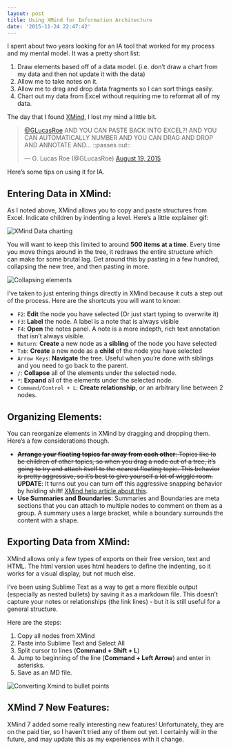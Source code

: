 ```yaml
---
layout: post
title: Using XMind for Information Architecture
date: '2015-11-24 22:47:42'
---
```


I spent about two years looking for an IA tool that worked for my process and my mental model. It was a pretty short list:

1. Draw elements based off of a data model. (i.e. don&rsquo;t draw a chart from my data and then not update it with the data)
2. Allow me to take notes on it.
3. Allow me to drag and drop data fragments so I can sort things easily.
4. Chart out my data from Excel without requiring me to reformat all of my data.

The day that I found [XMind](https://www.xmind.net/), I lost my mind a little bit.

<blockquote class="twitter-tweet" lang="en"><p lang="en" dir="ltr"><a href="https://twitter.com/GLucasRoe">@GLucasRoe</a> AND YOU CAN PASTE BACK INTO EXCEL?! AND YOU CAN AUTOMATICALLY NUMBER AND YOU CAN DRAG AND DROP AND ANNOTATE AND... ::passes out::</p>&mdash; G. Lucas Roe (@GLucasRoe) <a href="https://twitter.com/GLucasRoe/status/634060624583106560">August 19, 2015</a></blockquote>
<script async src="//platform.twitter.com/widgets.js" charset="utf-8"></script>

Here&rsquo;s some tips on using it for IA.

## Entering Data in XMind:
As I noted above, XMind allows you to copy and paste structures from Excel. Indicate children by indenting a level. Here&rsquo;s a little explainer gif:

![XMind Data charting](/content/images/2015/11/xmind-charting.gif)

You will want to keep this limited to around **500 items at a time**. Every time you move things around in the tree, it redraws the entire structure which can make for some brutal lag. Get around this by pasting in a few hundred, collapsing the new tree, and then pasting in more.

![Collapsing elements](/content/images/2015/11/collapse-in-xmind-optim.gif)

I&rsquo;ve taken to just entering things directly in XMind because it cuts a step out of the process. Here are the shortcuts you will want to know:

* `F2`: **Edit** the node you have selected (Or just start typing to overwrite it)
* `F3`: **Label** the node. A label is a note that is always visible
* `F4`: **Open** the notes panel. A note is a more indepth, rich text annotation that isn&rsquo;t always visible.
* `Return`: **Create** a new node as a **sibling** of the node you have selected
* `Tab`: **Create** a new node as a **child** of the node you have selected
* `Arrow Keys`: **Navigate** the tree. Useful when you&rsquo;re done with siblings and you need to go back to the parent.
* `/`: **Collapse** all of the elements under the selected node.
* `*`: **Expand** all of the elements under the selected node.
* `Command/Control + L`: **Create relationship**, or an arbitrary line between 2 nodes.

## Organizing Elements:
You can reorganize elements in XMind by dragging and dropping them. Here&rsquo;s a few considerations though.

* <del>**Arrange your floating topics far away from each other**: Topics like to be children of other topics, so when you drag a node out of a tree, it&rsquo;s going to try and attach itself to the nearest floating topic. This behavior is pretty aggressive, so it&rsquo;s best to give yourself a lot of wiggle room.</del> **UPDATE**: It turns out you can turn off this aggressive snapping behavior by holding shift! [XMind help article about this](https://xmind.desk.com/customer/en/portal/articles/673090-how-to-move-topics-freely-).
* **Use Summaries and Boundaries**: Summaries and Boundaries are meta sections that you can attach to multiple nodes to comment on them as a group. A summary uses a large bracket, while a boundary surrounds the content with a shape.

## Exporting Data from XMind:
XMind allows only a few types of exports on their free version, text and HTML. The html version uses html headers to define the indenting, so it works for a visual display, but not much else.

I&rsquo;ve been using Sublime Text as a way to get a more flexible output (especially as nested bullets) by saving it as a markdown file. This doesn&rsquo;t capture your notes or relationships (the link lines) - but it is still useful for a general structure.

Here are the steps:

1. Copy all nodes from XMind
2. Paste into Sublime Text and Select All
3. Split cursor to lines (**Command + Shift + L**)
4. Jump to beginning of the line (**Command + Left Arrow**) and enter in asterisks.
5. Save as an MD file.

![Converting Xmind to bullet points](/content/images/2015/11/xmind-markdown-optim.gif)

## XMind 7 New Features:
XMind 7 added some really interesting new features! Unfortunately, they are on the paid tier, so I haven&rsquo;t tried any of them out yet. I certainly will in the future, and may update this as my experiences with it change.
